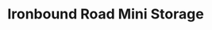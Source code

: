 ---
title: "Ironbound Road Mini Storage"
url: /williamsburg/ironbound-road-mini-storage-ironbound-road-2/
shop: Mieten
---